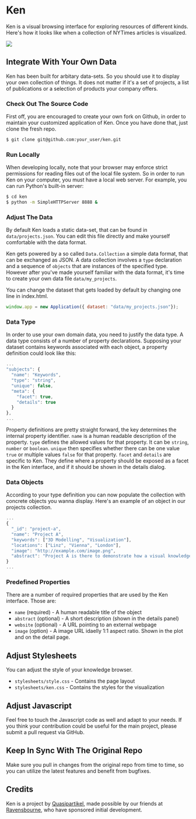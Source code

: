 # Ken

Ken is a visual browsing interface for exploring resources of different kinds. Here's how it looks like when a collection of NYTimes articles is visualized.

![](http://f.cl.ly/items/1R3P0C3V2R0k3b1l3L00/ken.png)


## Integrate With Your Own Data

Ken has been built for arbitary data-sets. So you should use it to display your own collection of things. It does not matter if it's a set of projects, a list of publications or a selection of products your company offers.


### Check Out The Source Code

First off, you are encouraged to create your own fork on Github, in order to maintain your customized application of Ken. Once you have done that, just clone the fresh repo.

```bash
$ git clone git@github.com:your_user/ken.git
```
    
### Run Locally

When developing locally, note that your browser may enforce strict permissions for reading files out of the local file system. So in order to run Ken on your computer, you must have a local web server. For example, you can run Python's built-in server:

```bash
$ cd ken
$ python -m SimpleHTTPServer 8888 &
```
    
### Adjust The Data

By default Ken loads a static data-set, that can be found in `data/projects.json`. You can edit this file directly and make yourself comfortable with the data format.

Ken gets powered by a so called `Data.Collection` a simple data format, that can be exchanged as JSON. A data collection involves a `type` declaration and a sequence of `objects` that are instances of the specified type. However after you've made yourself familiar with the data format, it's time to create your own data file `data/my_projects`.

You can change the dataset that gets loaded by default by changing one line in index.html.

```js
window.app = new Application({ dataset: "data/my_projects.json"});
```

### Data Type

In order to use your own domain data, you need to justify the data type. A data type consists of a number of property declarations. Supposing your dataset contains keywords associated with each object, a property definition could look like this:
	
```js
...
"subjects": {
  "name": "Keywords",
  "type": "string",
  "unique": false,
  "meta": {
    "facet": true,
    "details": true
  }
},
...
```

Property definitions are pretty straight forward, the key determines the internal property identifier. `name` is a human readable description of the property. `type` defines the allowed values for that property. It can be `string`, `number` or `boolean`. `unique` then specifies whether there can be one value `true` or multiple values `false` for that property. `facet` and `details` are specific to Ken. They define where a property should be exposed as a facet in the Ken interface, and if it should be shown in the details dialog.

### Data Objects

According to your type definition you can now populate the collection with concrete objects you wanna display. Here's an example of an object in our projects collection.

```js
...
{
  "_id": "project-a",
  "name": "Project A",
  "keywords": ["3D Modelling", "Visualization"],
  "locations": ["Linz", "Vienna", "London"],
  "image": "http://example.com/image.png",
  "abstract": "Project A is there to demonstrate how a visual knowledge browser can be populated with custom data"
}
...
``` 
    
### Predefined Properties

There are a number of required properties that are used by the Ken interface. Those are:

- `name` (required) - A human readable title of the object
- `abstract` (optional) - A short description (shown in the details panel)
- `website` (optional) - A URL pointing to an external webpage
- `image` (option) - A image URL idaelly 1:1 aspect ratio. Shown in the plot and on the detail page.


<!--
## Data Proxy

You probably have a data-service already. However, the data needs to be converted into the Data.Collection format, so Ken can read it. This is rather simple. We wrote such a proxy ourselves, in order to turn the output of the New York Times Most Popular API into a representation our browser understands. We also use the proxy to generate a bigger dataset (we need multiple requests against the NYTimes API) which we cache so initial loading is fast. Every hour we regenerate the dataset so users see the latest stories of the New York times.
-->

## Adjust Stylesheets

You can adjust the style of your knowledge browser.

- `stylesheets/style.css` - Contains the page layout
- `stylesheets/ken.css` - Contains the styles for the visualization


## Adjust Javascript

Feel free to touch the Javascript code as well and adapt to your needs. If you think your contribution could be useful for the main project, please submit a pull request via GitHub.


## Keep In Sync With The Original Repo

Make sure you pull in changes from the original repo from time to time, so you can utilize the latest features and benefit from bugfixes.

## Credits

Ken is a project by [Quasipartikel](http://quasipartikel.at), made possible by our friends at [Ravensbourne](http://www.rave.co.uk), who have sponsored initial development.
